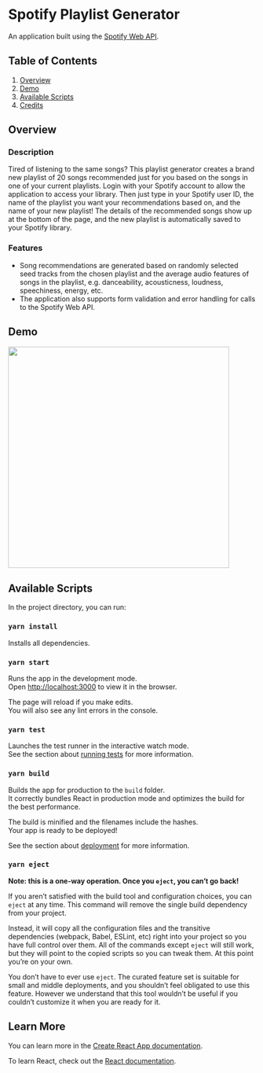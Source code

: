 # Spotify Playlist Generator
An application built using the [Spotify Web API](https://developer.spotify.com/documentation/web-api/quick-start/).

## Table of Contents
1. [Overview](#Overview)
2. [Demo](#Demo)
3. [Available Scripts](#Available-Scripts)
6. [Credits](#Credits)

## Overview
### Description
Tired of listening to the same songs? This playlist generator creates a brand 
new playlist of 20 songs recommended just for you based on the songs in one of 
your current playlists. Login with your Spotify account to allow the application 
to access your library. Then just type in your Spotify user ID, the name of the 
playlist you want your recommendations based on, and the name of your new 
playlist! The details of the recommended songs show up at the bottom of the 
page, and the new playlist is automatically saved to your Spotify library. 

### Features
- Song recommendations are generated based on randomly selected 
seed tracks from the chosen playlist and the average audio features of songs 
in the playlist, e.g. danceability, acousticness, loudness, speechiness, 
energy, etc. 
- The application also supports form validation and error handling for 
calls to the Spotify Web API. 

## Demo
<img src="/assets/init_game.GIF" width=450/>

## Available Scripts
In the project directory, you can run:

### `yarn install`
Installs all dependencies.

### `yarn start`
Runs the app in the development mode.\
Open [http://localhost:3000](http://localhost:3000) to view it in the browser.

The page will reload if you make edits.\
You will also see any lint errors in the console.

### `yarn test`
Launches the test runner in the interactive watch mode.\
See the section about [running tests](https://facebook.github.io/create-react-app/docs/running-tests) for more information.

### `yarn build`
Builds the app for production to the `build` folder.\
It correctly bundles React in production mode and optimizes the build for the best performance.

The build is minified and the filenames include the hashes.\
Your app is ready to be deployed!

See the section about [deployment](https://facebook.github.io/create-react-app/docs/deployment) for more information.

### `yarn eject`

**Note: this is a one-way operation. Once you `eject`, you can’t go back!**

If you aren’t satisfied with the build tool and configuration choices, you can `eject` at any time. This command will remove the single build dependency from your project.

Instead, it will copy all the configuration files and the transitive dependencies (webpack, Babel, ESLint, etc) right into your project so you have full control over them. All of the commands except `eject` will still work, but they will point to the copied scripts so you can tweak them. At this point you’re on your own.

You don’t have to ever use `eject`. The curated feature set is suitable for small and middle deployments, and you shouldn’t feel obligated to use this feature. However we understand that this tool wouldn’t be useful if you couldn’t customize it when you are ready for it.

## Learn More

You can learn more in the [Create React App documentation](https://facebook.github.io/create-react-app/docs/getting-started).

To learn React, check out the [React documentation](https://reactjs.org/).
